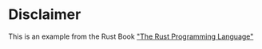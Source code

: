 # Disclaimer
This is an example from the Rust Book ["The Rust Programming Language"](https://doc.rust-lang.org/book/)
